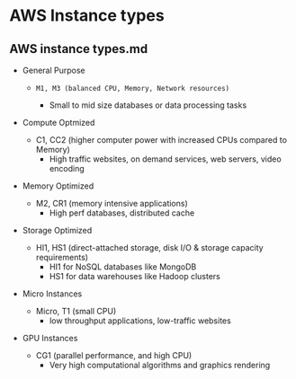 # AWS Instance types

## AWS instance types.md

- General Purpose
  - 	M1, M3 (balanced CPU, Memory, Network resources)
    - Small to mid size databases or data processing tasks

- Compute Optmized
  - C1, CC2 (higher computer power with increased CPUs compared to Memory)
    - High traffic websites, on demand services, web servers, video encoding

- Memory Optimized
  - M2, CR1 (memory intensive applications)
    - High perf databases, distributed cache

- Storage Optimized
  - HI1, HS1 (direct-attached storage, disk I/O & storage capacity requirements)
    - HI1 for NoSQL databases like MongoDB
    - HS1 for data warehouses like Hadoop clusters

- Micro Instances
  - Micro, T1 (small CPU)
    - low throughput applications, low-traffic websites

- GPU Instances
  - CG1 (parallel performance, and high CPU)
    - Very high computational algorithms and graphics rendering

